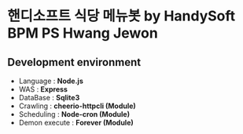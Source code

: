 # 핸디소프트 식당 메뉴봇 by HandySoft BPM PS Hwang Jewon

## Development environment
- Language      : **Node.js**
- WAS           : **Express**
- DataBase      : **Sqlite3**
- Crawling      : **cheerio-httpcli (Module)**
- Scheduling    : **Node-cron (Module)**
- Demon execute : **Forever (Module)**

